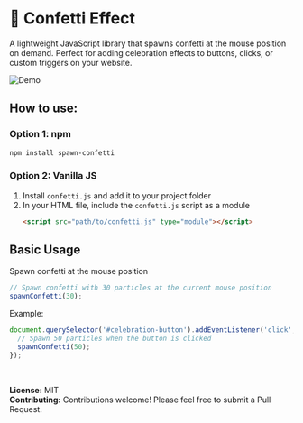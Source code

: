 # 🎉 Confetti Effect
A lightweight JavaScript library that spawns confetti at the mouse position on demand. Perfect for adding celebration effects to buttons, clicks, or custom triggers on your website.

![Demo](demo.gif)

## How to use:
### Option 1: npm
```bash
npm install spawn-confetti
```

### Option 2: Vanilla JS
1. Install `confetti.js` and add it to your project folder
2. In your HTML file, include the `confetti.js` script as a module
	```html
	<script src="path/to/confetti.js" type="module"></script>
	```
## Basic Usage
Spawn confetti at the mouse position
```js
// Spawn confetti with 30 particles at the current mouse position
spawnConfetti(30);
```
Example:
```js
document.querySelector('#celebration-button').addEventListener('click', function(event) {
  // Spawn 50 particles when the button is clicked
  spawnConfetti(50);
});
```
<br>

**License:** MIT<br>
**Contributing:** Contributions welcome! Please feel free to submit a Pull Request.